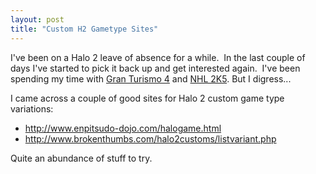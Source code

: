 ```yaml
---
layout: post
title: "Custom H2 Gametype Sites"
---
```


<p>I've been on a Halo 2 leave of absence for a while.&nbsp; In the last couple 
	of days I've started to pick it back up and get interested again.&nbsp; 
	I've been spending my time with 
	<a href="http://www.amazon.com/exec/obidos/tg/detail/-/B0000A0MDV/qid=1111607896/sr=1-1/ref=sr_1_1_etk-vg/104-6547042-5635960?v=glance&amp;s=videogames&amp;n=468642" target="_blank">Gran 
		Turismo 4</a> and 
		<a href="http://www.amazon.com/exec/obidos/tg/detail/-/B0002IQCUM/qid=1111607926/sr=1-1/ref=sr_1_1_etk-vg/104-6547042-5635960?v=glance&amp;s=videogames&amp;n=468642" target="_blank">NHL 2K5</a>. 
		But I digress...</p>
<p>I came across a couple of good sites for Halo 2 custom game type variations:</p>
<ul> 
<li><a href="http://www.enpitsudo-dojo.com/halogame.html" target="_blank">http://www.enpitsudo-dojo.com/halogame.html</a>
</li>  
<li><a href="http://www.brokenthumbs.com/halo2customs/listvariant.php" target="_blank">http://www.brokenthumbs.com/halo2customs/listvariant.php</a></li>
</ul> 
<p>Quite an abundance of stuff to try.</p>
 
